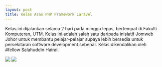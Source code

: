 ```yaml
---
layout: post
title: Kelas Asas PHP Framework Laravel
---
```


Kelas ini dijalankan selama 2 hari pada minggu lepas, bertempat di Fakulti Komputeran, UTM. Kelas ini adalah salah satu daripada inisiatif Jomweb Johor untuk membantu pelajar-pelajar supaya lebih bersedia untuk persekitaran software development sebenar. Kelas dikendalikan oleh #fellow Salahuddin Hairai.

<img src="http://3.bp.blogspot.com/-GxRlyv-h988/VcIRzsSYe1I/AAAAAAAADPE/IaK7vgx8PfQ/s1600/850518492_87842_3283784728520917019.jpg"></img>
<img src="http://4.bp.blogspot.com/-UXUrZ77sVCA/VcIR2DUna1I/AAAAAAAADPM/be7KLxQG2A4/s1600/850514358_90069_17465758773044893495.jpg"></img>
